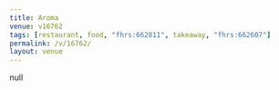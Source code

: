 ```yaml
---
title: Aroma
venue: v16762
tags: [restaurant, food, "fhrs:662811", takeaway, "fhrs:662607"]
permalink: /v/16762/
layout: venue
---
```

null